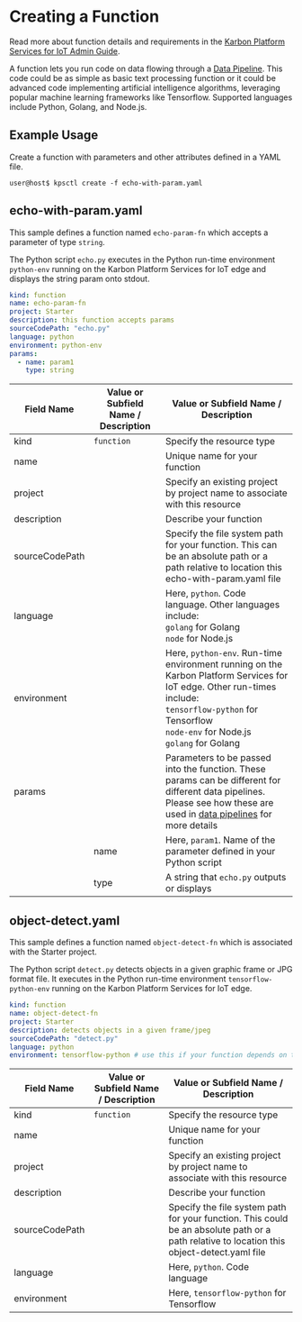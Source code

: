 # Creating a Function

Read more about function details and requirements in the [Karbon Platform Services for IoT Admin Guide](https://portal.nutanix.com/#/page/docs/details?targetId=Xi-IoT-Infra-Admin-Guide:Xi-IoT-Infra-Admin-Guide).

A function lets you run code on data flowing through a [Data Pipeline](../datapipelines). This code could be as simple as basic text processing function or it could be advanced code implementing artificial intelligence algorithms, leveraging popular machine learning frameworks like Tensorflow. Supported languages include Python, Golang, and Node.js.

## Example Usage

Create a function with parameters and other attributes defined in a YAML file.

`user@host$ kpsctl create -f echo-with-param.yaml`

## echo-with-param.yaml

This sample defines a function named `echo-param-fn` which accepts a parameter of type `string`.

The Python script `echo.py` executes in the Python run-time environment `python-env` running on the Karbon Platform Services for IoT edge and displays the string param onto stdout.


``` yaml
kind: function
name: echo-param-fn
project: Starter
description: this function accepts params
sourceCodePath: "echo.py"
language: python
environment: python-env
params:
  - name: param1
    type: string
```

| Field Name | Value or Subfield Name / Description | Value or Subfield Name / Description |
|----------------|----------------|----------------|
| kind | `function` | Specify the resource type  |
| name |     | Unique name for your function |
| project  |  | Specify an existing project by project name to associate with this resource |
| description |     | Describe your function |
| sourceCodePath |  | Specify the file system path for your function. This can be an absolute path or a path relative to location this echo-with-param.yaml file |
| language |  | Here, `python`. Code language. Other languages include: <br /> `golang` for Golang <br /> `node`  for Node.js|
| environment |  | Here, `python-env`. Run-time environment running on the Karbon Platform Services for IoT edge. Other run-times include: <br /> `tensorflow-python` for Tensorflow <br /> `node-env` for Node.js <br /> `golang` for Golang |
| params |  | Parameters to be passed into the function. These params can be different for different data pipelines. Please see how these are used in [data pipelines](../datapipelines) for more details |
|  | name | Here, `param1`. Name of the parameter defined in your Python script |
|  | type | A string that `echo.py` outputs or displays |


## object-detect.yaml

This sample defines a function named `object-detect-fn` which is associated with the Starter project. 

The Python script `detect.py` detects objects in a given graphic frame or JPG format file.
It executes in the Python run-time environment `tensorflow-python-env` running on the Karbon Platform Services for IoT edge.

``` yaml
kind: function
name: object-detect-fn
project: Starter
description: detects objects in a given frame/jpeg
sourceCodePath: "detect.py"
language: python
environment: tensorflow-python # use this if your function depends on tensorflow
```

| Field Name | Value or Subfield Name / Description | Value or Subfield Name / Description |
|----------------|----------------|----------------|
| kind | `function` | Specify the resource type  |
| name |     | Unique name for your function |
| project  |  | Specify an existing project by project name to associate with this resource |
| description |     | Describe your function |
| sourceCodePath |  | Specify the file system path for your function. This could be an absolute path or a path relative to location this object-detect.yaml file |
| language |  | Here, `python`. Code language |
| environment |  | Here, `tensorflow-python` for Tensorflow |

